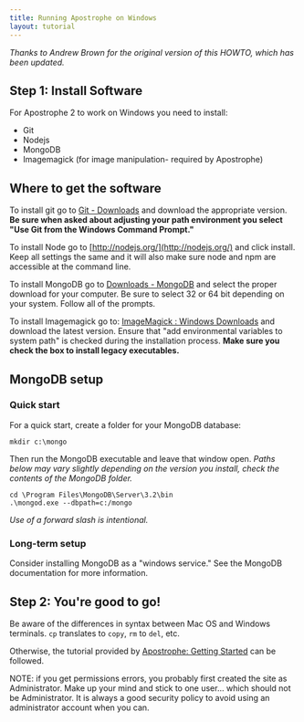 ```yaml
---
title: Running Apostrophe on Windows
layout: tutorial
---
```


*Thanks to Andrew Brown for the original version of this HOWTO, which has been updated.*

## Step 1: Install Software

For Apostrophe 2 to work on Windows you need to install:

* Git
* Nodejs
* MongoDB
* Imagemagick (for image manipulation- required by Apostrophe)

## Where to get the software

To install git go to [Git - Downloads](http://git-scm.com/downloads) and download the appropriate version. **Be sure when asked about adjusting your path environment you select "Use Git from the Windows Command Prompt."**

To install Node go to [http://nodejs.org/](http://nodejs.org/) and click install. Keep all settings the same and it will also make sure node and npm are accessible at the command line.

To install MongoDB go to [Downloads - MongoDB](http://www.mongodb.org/downloads) and select the proper download for your computer. Be sure to select 32 or 64 bit depending on your system. Follow all of the prompts.

To install Imagemagick go to: [ImageMagick : Windows Downloads](http://www.imagemagick.org/script/binary-releases.php#windows) and download the latest version. Ensure that "add environmental variables to system path" is checked during the installation process. **Make sure you check the box to install legacy executables.**

## MongoDB setup

### Quick start

For a quick start, create a folder for your MongoDB database:

```
mkdir c:\mongo
```

Then run the MongoDB executable and leave that window open. *Paths below may vary slightly depending on the version you install, check the contents of the MongoDB folder.*

```
cd \Program Files\MongoDB\Server\3.2\bin
.\mongod.exe --dbpath=c:/mongo
```

*Use of a forward slash is intentional.*

### Long-term setup

Consider installing MongoDB as a "windows service." See the MongoDB documentation for more information.

## Step 2: You're good to go!

Be aware of the differences in syntax between Mac OS and Windows terminals. `cp` translates to `copy`, `rm` to `del`, etc.

Otherwise, the tutorial provided by [Apostrophe: Getting Started](http://apostrophenow.org/tutorials/getting-started/) can be followed.

NOTE: if you get permissions errors, you probably first created the site as Administrator. Make up your mind and stick to one user... which should not be Administrator. It is always a good security policy to avoid using an administrator account when you can.
